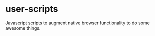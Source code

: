# user-scripts
Javascript scripts to augment native browser functionality to do some awesome things.

